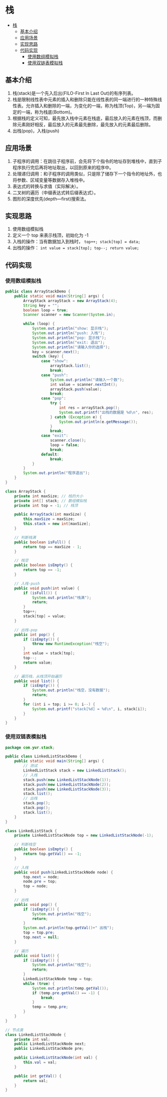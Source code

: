 # 栈

- [栈](#栈)
  - [基本介绍](#基本介绍)
  - [应用场景](#应用场景)
  - [实现思路](#实现思路)
  - [代码实现](#代码实现)
    - [使用数组模拟栈](#使用数组模拟栈)
    - [使用双链表模拟栈](#使用双链表模拟栈)

## 基本介绍

1. 栈(stack)是一个先入后出(FILO-First ln Last Out)的有序列表。
2. 栈是限制线性表中元素的插入和删除只能在线性表的同一端进行的一种特殊线性表。允许插入和删除的一端，为变化的一端，称为栈顶(Top)，另—端为固定的一端，称为栈底(Bottom)。
3. 根据栈的定义可知，最先放入栈中元素在栈底，最后放入的元素在栈顶，而删除元素刚好相反，最后放入的元素最先删除，最先放入的元素最后删除。
4. 出栈(pop)，入栈(push)

## 应用场景

1. 子程序的调用：在跳往子程序前，会先将下个指令的地址存到堆栈中，直到子程序执行完后再将地址取出，以回到原来的程序中。
2. 处理递归调用：和子程序的调用类似，只是除了储存下一个指令的地址外，也将参数、区域变量等数据存入堆栈中。
3. 表达式的转换与求值（实际解决）。
4. 二叉树的遍历（中缀表达式转后缀表达式）。
5. 图形的深度优先(depth—first)搜索法。

## 实现思路

1. 使用数组模拟栈
2. 定义一个 top 来表示栈顶，初始化为 -1
3. 入栈的操作：当有数据加入到栈时，
   `top++; stack[top] = data;`
4. 出栈的操作：
   `int value = stack[top]; top--; return value;`

## 代码实现

### 使用数组模拟栈
```java
public class ArrayStackDemo {
    public static void main(String[] args) {
        ArrayStack arrayStack = new ArrayStack(4);
        String key = "";
        boolean loop = true;
        Scanner scanner = new Scanner(System.in);

        while (loop) {
            System.out.println("show: 显示栈");
            System.out.println("push: 入栈");
            System.out.println("pop: 显示栈");
            System.out.println("exit: 退出");
            System.out.println("请输入你的选择");
            key = scanner.next();
            switch (key) {
                case "show":
                    arrayStack.list();
                    break;
                case "push":
                    System.out.println("请输入一个数");
                    int value = scanner.nextInt();
                    arrayStack.push(value);
                    break;
                case "pop":
                    try {
                        int res = arrayStack.pop();
                        System.out.printf("出栈的数据是 %d\n", res);
                    } catch (Exception e) {
                        System.out.println(e.getMessage());
                    }
                    break;
                case "exit":
                    scanner.close();
                    loop = false;
                    break;
                default:
                    break;
            }
        }
        System.out.println("程序退出");
    }
}

class ArrayStack {
    private int maxSize; // 栈的大小
    private int[] stack; // 数组模拟栈
    private int top = -1; // 栈顶

    public ArrayStack(int maxSize) {
        this.maxSize = maxSize;
        this.stack = new int[maxSize];
    }

    // 判断栈满
    public boolean isFull() {
        return top == maxSize - 1;
    }

    // 栈空
    public boolean isEmpty() {
        return top == -1;
    }

    // 入栈-push
    public void push(int value) {
        if (isFull()) {
            System.out.println("栈满");
            return;
        }
        top++;
        stack[top] = value;
    }

    // 出栈-pop
    public int pop() {
        if (isEmpty()) {
            throw new RuntimeException("栈空");
        }
        int value = stack[top];
        top--;
        return value;
    }

    // 遍历栈，从栈顶开始遍历
    public void list() {
        if (isEmpty()) {
            System.out.println("栈空，没有数据");
            return;
        }
        for (int i = top; i >= 0; i--) {
            System.out.printf("stack[%d] = %d\n", i, stack[i]);
        }
    }
}
```
### 使用双链表模拟栈
```java
package com.yur.stack;

public class LinkedListStackDemo {
    public static void main(String[] args) {
        // 测试
        LinkedListStack stack = new LinkedListStack();
        // 入栈
        stack.push(new LinkedListStackNode(1));
        stack.push(new LinkedListStackNode(2));
        stack.push(new LinkedListStackNode(3));
        stack.list();
        // 出栈
        stack.pop();
        stack.pop();
        stack.list();
    }
}

class LinkedListStack {
    private LinkedListStackNode top = new LinkedListStackNode(-1);

    // 判断栈空
    public boolean isEmpty() {
        return top.getVal() == -1;
    }

    // 入栈
    public void push(LinkedListStackNode node) {
        top.next = node;
        node.pre = top;
        top = node;
    }

    // 出栈
    public void pop() {
        if (isEmpty()) {
            System.out.println("栈空");
            return;
        }
        System.out.println(top.getVal()+" 出栈");
        top = top.pre;
        top.next = null;
    }

    // 遍历
    public void list() {
        if (isEmpty()) {
            System.out.println("栈空");
            return;
        }
        LinkedListStackNode temp = top;
        while (true) {
            System.out.println(temp.getVal());
            if (temp.pre.getVal() == -1) {
                break;
            }
            temp = temp.pre;
        }
    }
}

// 节点类
class LinkedListStackNode {
    private int val;
    public LinkedListStackNode next;
    public LinkedListStackNode pre;

    public LinkedListStackNode(int val) {
        this.val = val;
    }

    public int getVal() {
        return val;
    }
}


```
